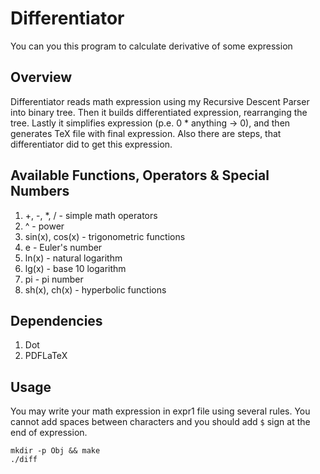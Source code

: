 # Differentiator

You can you this program to calculate derivative of some expression

## Overview

Differentiator reads math expression using my Recursive Descent Parser into binary tree.
Then it builds differentiated expression, rearranging the tree. Lastly it simplifies expression
(p.e. 0 * anything -> 0), and then generates TeX file with final expression. Also there are steps,
that differentiator did to get this expression.

## Available Functions, Operators & Special Numbers

1. +, -, *, / - simple math operators
2. ^ - power
3. sin(x), cos(x) - trigonometric functions
5. e - Euler's number
4. ln(x) - natural logarithm
5. lg(x) - base 10 logarithm
6. pi - pi number
7. sh(x), ch(x) - hyperbolic functions

## Dependencies

1. Dot
2. PDFLaTeX

## Usage

You may write your math expression in expr1 file using several rules.
You cannot add spaces between characters and you should add `$` sign
at the end of expression.

```
mkdir -p Obj && make
./diff
```
